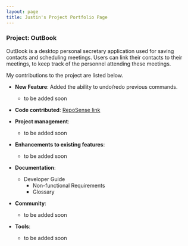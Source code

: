 ```yaml
---
layout: page
title: Justin's Project Portfolio Page
---
```


### Project: OutBook

OutBook is a desktop personal secretary application used for saving contacts and scheduling meetings. Users can link their contacts to their meetings, to keep track of the personnel attending these meetings.

My contributions to the project are listed below.

- **New Feature**: Added the ability to undo/redo previous commands.

  - to be added soon

- **Code contributed**: [RepoSense link](https://nus-cs2103-ay2324s1.github.io/tp-dashboard/?search=juzzztinsoong&breakdown=true)

- **Project management**:

  - to be added soon

- **Enhancements to existing features**:

  - to be added soon

- **Documentation**:

  - Developer Guide
    - Non-functional Requirements
    - Glossary

- **Community**:

  - to be added soon

- **Tools**:

  - to be added soon
